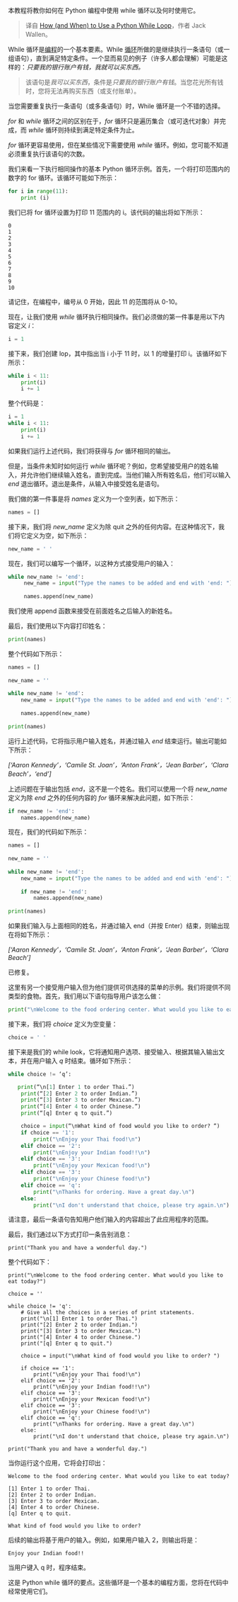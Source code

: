 
<!--
title: 如何（以及何时）使用Python While循环
cover: https://cdn.thenewstack.io/media/2024/04/32cec1d4-etienne-girardet-chp1itgplka-unsplash-1.jpg
-->

本教程将教你如何在 Python 编程中使用 while 循环以及何时使用它。

> 译自 [How (and When) to Use a Python While Loop](https://thenewstack.io/how-and-when-to-use-a-python-while-loop/)，作者 Jack Wallen。

While 循环是[编程](https://thenewstack.io/why-literate-programming-might-help-you-write-better-code/)的一个基本要素。While [循环](https://thenewstack.io/how-to-use-loops-in-python/)所做的是继续执行一条语句（或一组语句），直到满足特定条件。一个显而易见的例子（许多人都会理解）可能是这样的：*只要我的银行账户有钱，我就可以买东西。*

> 该语句是*我可以买东西*，条件是*只要我的银行账户有钱*。当您花光所有钱时，您将无法再购买东西（或支付账单）。

当您需要重复执行一条语句（或多条语句）时，While 循环是一个不错的选择。

*for* 和 *while* 循环之间的区别在于，*for* 循环只是遍历集合（或可迭代对象）并完成，而 *while* 循环则持续到满足特定条件为止。

*for* 循环更容易使用，但在某些情况下需要使用 *while* 循环。例如，您可能不知道必须重复执行该语句的次数。

我们来看一下执行相同操作的基本 Python 循环示例。首先，一个将打印范围内的数字的 for 循环。该循环可能如下所示：

```python
for i in range(11):
    print (i)
```

我们已将 for 循环设置为打印 11 范围内的 i。该代码的输出将如下所示：

```
0
1
2
3
4
5
6
7
8
9
10
```

请记住，在编程中，编号从 0 开始，因此 11 的范围将从 0-10。

现在，让我们使用 *while* 循环执行相同操作。我们必须做的第一件事是用以下内容定义 *i*：

```python
i = 1
```

接下来，我们创建 lop，其中指出当 i 小于 11 时，以 1 的增量打印 i。该循环如下所示：

```python
while i < 11:
    print(i)
    i += 1
```

整个代码是：

```python
i = 1
while i < 11:
    print(i)
    i += 1
```

如果我们运行上述代码，我们将获得与 *for* 循环相同的输出。

但是，当条件未知时如何运行 *while* 循环呢？例如，您希望接受用户的姓名输入，并允许他们继续输入姓名，直到完成。当他们输入所有姓名后，他们可以输入 *end* 退出循环。退出是条件，从输入中接受姓名是语句。

我们做的第一件事是将 *names* 定义为一个空列表，如下所示：

```python
names = []
```

接下来，我们将 *new_name* 定义为除 quit 之外的任何内容。在这种情况下，我们将它定义为空，如下所示：

```python
new_name = ' '
```

现在，我们可以编写一个循环，以这种方式接受用户的输入：

```python
while new_name != 'end':
     new_name = input("Type the names to be added and end with 'end: ")
 
     names.append(new_name)
```

我们使用 append 函数来接受在前面姓名之后输入的新姓名。

最后，我们使用以下内容打印姓名：

```python
print(names)
```

整个代码如下所示：

```python
names = []
 
new_name = ''
 
while new_name != 'end':
    new_name = input("Type the names to be added and end with 'end': ")
 
    names.append(new_name)
 
print(names)
```

运行上述代码，它将指示用户输入姓名，并通过输入 *end* 结束运行。输出可能如下所示：

*[‘Aaron Kennedy’，‘Camile St. Joan’，‘Anton Frank’，‘Jean Barber’，‘Clara Beach’，‘end’]*

上述问题在于输出包括 *end*，这不是一个姓名。我们可以使用一个将 *new_name* 定义为除 *end* 之外的任何内容的 *for* 循环来解决此问题，如下所示：

```python
if new_name != 'end':
    names.append(new_name)
```

现在，我们的代码如下所示：

```python
names = []
 
new_name = ''
 
while new_name != 'end':
    new_name = input("Type the names to be added and end with 'end': ")
 
    if new_name != 'end':
        names.append(new_name)
 
print(names)
```

如果我们输入与上面相同的姓名，并通过输入 end（并按 Enter）结束，则输出现在将如下所示：

*[‘Aaron Kennedy’，‘Camile St. Joan’，‘Anton Frank’，‘Jean Barber’，‘Clara Beach’]*

已修复。

这里有另一个接受用户输入但为他们提供可供选择的菜单的示例。我们将提供不同类型的食物。首先，我们用以下语句指导用户该怎么做：

```python
print("\nWelcome to the food ordering center. What would you like to eat today?")
```

接下来，我们将 *choice* 定义为空变量：

```python
choice = ' '
```

接下来是我们的 while look，它将通知用户选项、接受输入、根据其输入输出文本，并在用户输入 *q* 时结束。循环如下所示：

```python
while choice != ‘q’:

   print(“\n[1] Enter 1 to order Thai.”)
    print(“[2] Enter 2 to order Indian.”)
    print(“[3] Enter 3 to order Mexican.”)
    print(“[4] Enter 4 to order Chinese.”)
    print(“[q] Enter q to quit.”)

    choice = input(“\nWhat kind of food would you like to order? “)
    if choice == '1':
        print("\nEnjoy your Thai food!\n")
    elif choice == '2':
        print("\nEnjoy your Indian food!!\n")
    elif choice == '3':
        print("\nEnjoy your Mexican food!\n")
    elif choice == '3':
        print("\nEnjoy your Chinese food!\n")
    elif choice == 'q':
        print("\nThanks for ordering. Have a great day.\n")
    else:
        print("\nI don't understand that choice, please try again.\n")
```

请注意，最后一条语句告知用户他们输入的内容超出了此应用程序的范围。

最后，我们通过以下方式打印一条告别消息：

```PY
print("Thank you and have a wonderful day.")
```

整个代码如下：

```PY
print("\nWelcome to the food ordering center. What would you like to eat today?")
 
choice = ''
 
while choice != 'q':
    # Give all the choices in a series of print statements.
    print("\n[1] Enter 1 to order Thai.")
    print("[2] Enter 2 to order Indian.")
    print("[3] Enter 3 to order Mexican.")
    print("[4] Enter 4 to order Chinese.")
    print("[q] Enter q to quit.")
 
    choice = input("\nWhat kind of food would you like to order? ")
 
    if choice == '1':
        print("\nEnjoy your Thai food!\n")
    elif choice == '2':
        print("\nEnjoy your Indian food!!\n")
    elif choice == '3':
        print("\nEnjoy your Mexican food!\n")
    elif choice == '3':
        print("\nEnjoy your Chinese food!\n")
    elif choice == 'q':
        print("\nThanks for ordering. Have a great day.\n")
    else:
        print("\nI don't understand that choice, please try again.\n")
 
print("Thank you and have a wonderful day.")
```

当你运行这个应用，它将会打印出：

```
Welcome to the food ordering center. What would you like to eat today?

[1] Enter 1 to order Thai.
[2] Enter 2 to order Indian.
[3] Enter 3 to order Mexican.
[4] Enter 4 to order Chinese.
[q] Enter q to quit.

What kind of food would you like to order? 
```

后续的输出将基于用户的输入。例如，如果用户输入 2，则输出将是：

```
Enjoy your Indian food!!
```

当用户键入 q 时，程序结束。

这是 Python while 循环的要点。这些循环是一个基本的编程方面，您将在代码中经常使用它们。